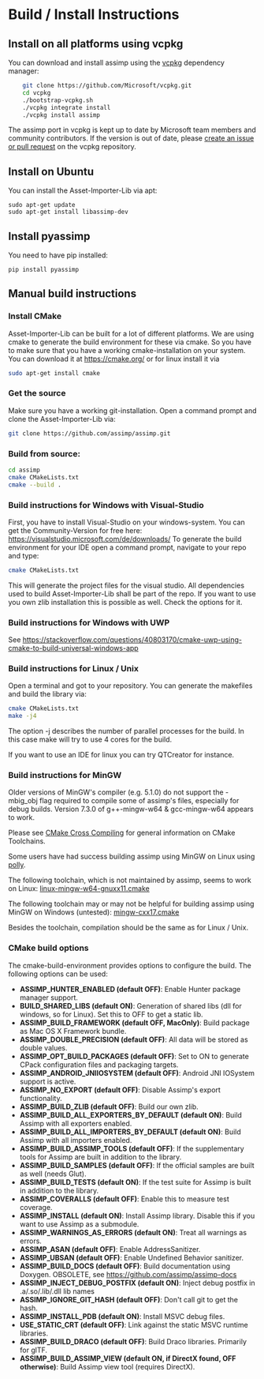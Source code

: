 # Build / Install Instructions

## Install on all platforms using vcpkg
You can download and install assimp using the [vcpkg](https://github.com/Microsoft/vcpkg/) dependency manager:
```bash
    git clone https://github.com/Microsoft/vcpkg.git
    cd vcpkg
    ./bootstrap-vcpkg.sh
    ./vcpkg integrate install
    ./vcpkg install assimp
```
The assimp port in vcpkg is kept up to date by Microsoft team members and community contributors. If the version is out of date, please [create an issue or pull request](https://github.com/Microsoft/vcpkg) on the vcpkg repository.

## Install on Ubuntu
You can install the Asset-Importer-Lib via apt:
```
sudo apt-get update
sudo apt-get install libassimp-dev
```

## Install pyassimp
You need to have pip installed:
```
pip install pyassimp
```

## Manual build instructions

### Install CMake
Asset-Importer-Lib can be built for a lot of different platforms. We are using cmake to generate the build environment for these via cmake. So you have to make sure that you have a working cmake-installation on your system. You can download it at https://cmake.org/ or for linux install it via
```bash
sudo apt-get install cmake
```

### Get the source
Make sure you have a working git-installation. Open a command prompt and clone the Asset-Importer-Lib via:
```bash
git clone https://github.com/assimp/assimp.git
```
### Build from source:
```bash
cd assimp
cmake CMakeLists.txt 
cmake --build .
```

### Build instructions for Windows with Visual-Studio

First, you have to install Visual-Studio on your windows-system. You can get the Community-Version for free here: https://visualstudio.microsoft.com/de/downloads/
To generate the build environment for your IDE open a command prompt, navigate to your repo and type:
```bash
cmake CMakeLists.txt
```
This will generate the project files for the visual studio. All dependencies used to build Asset-Importer-Lib shall be part of the repo. If you want to use you own zlib installation this is possible as well. Check the options for it.

### Build instructions for Windows with UWP
See <https://stackoverflow.com/questions/40803170/cmake-uwp-using-cmake-to-build-universal-windows-app>

### Build instructions for Linux / Unix
Open a terminal and got to your repository. You can generate the makefiles and build the library via:

```bash
cmake CMakeLists.txt
make -j4
```
The option -j describes the number of parallel processes for the build. In this case make will try to use 4 cores for the build.

If you want to use an IDE for linux you can try QTCreator for instance. 

### Build instructions for MinGW
 Older versions of MinGW's compiler (e.g. 5.1.0) do not support the -mbig_obj flag 
required to compile some of assimp's files, especially for debug builds.
Version 7.3.0 of g++-mingw-w64 & gcc-mingw-w64 appears to work.

Please see [CMake Cross Compiling](https://cmake.org/cmake/help/latest/manual/cmake-toolchains.7.html#cross-compiling) for general information on CMake Toolchains.

Some users have had success building assimp using MinGW on Linux using [polly](https://github.com/ruslo/polly/).

The following toolchain, which is not maintained by assimp, seems to work on Linux: [linux-mingw-w64-gnuxx11.cmake](https://github.com/ruslo/polly/blob/master/linux-mingw-w64-gnuxx11.cmake)

The following toolchain may or may not be helpful for building assimp using MinGW on Windows (untested):
 [mingw-cxx17.cmake](https://github.com/ruslo/polly/blob/master/mingw-cxx17.cmake)

Besides the toolchain, compilation should be the same as for Linux / Unix.

### CMake build options
The cmake-build-environment provides options to configure the build. The following options can be used:
- **ASSIMP_HUNTER_ENABLED (default OFF)**: Enable Hunter package manager support.
- **BUILD_SHARED_LIBS (default ON)**: Generation of shared libs (dll for windows, so for Linux). Set this to OFF to get a static lib.
- **ASSIMP_BUILD_FRAMEWORK (default OFF, MacOnly)**: Build package as Mac OS X Framework bundle.
- **ASSIMP_DOUBLE_PRECISION (default OFF)**: All data will be stored as double values.
- **ASSIMP_OPT_BUILD_PACKAGES (default OFF)**: Set to ON to generate CPack configuration files and packaging targets.
- **ASSIMP_ANDROID_JNIIOSYSTEM (default OFF)**: Android JNI IOSystem support is active.
- **ASSIMP_NO_EXPORT (default OFF)**: Disable Assimp's export functionality.
- **ASSIMP_BUILD_ZLIB (default OFF)**: Build our own zlib.
- **ASSIMP_BUILD_ALL_EXPORTERS_BY_DEFAULT (default ON)**: Build Assimp with all exporters enabled.
- **ASSIMP_BUILD_ALL_IMPORTERS_BY_DEFAULT (default ON)**: Build Assimp with all importers enabled.
- **ASSIMP_BUILD_ASSIMP_TOOLS (default OFF)**: If the supplementary tools for Assimp are built in addition to the library.
- **ASSIMP_BUILD_SAMPLES (default OFF)**: If the official samples are built as well (needs Glut).
- **ASSIMP_BUILD_TESTS (default ON)**: If the test suite for Assimp is built in addition to the library.
- **ASSIMP_COVERALLS (default OFF)**: Enable this to measure test coverage.
- **ASSIMP_INSTALL (default ON)**: Install Assimp library. Disable this if you want to use Assimp as a submodule.
- **ASSIMP_WARNINGS_AS_ERRORS (default ON)**: Treat all warnings as errors.
- **ASSIMP_ASAN (default OFF)**: Enable AddressSanitizer.
- **ASSIMP_UBSAN (default OFF)**: Enable Undefined Behavior sanitizer.
- **ASSIMP_BUILD_DOCS (default OFF)**: Build documentation using Doxygen. OBSOLETE, see https://github.com/assimp/assimp-docs
- **ASSIMP_INJECT_DEBUG_POSTFIX (default ON)**: Inject debug postfix in .a/.so/.lib/.dll lib names
- **ASSIMP_IGNORE_GIT_HASH (default OFF)**: Don't call git to get the hash.
- **ASSIMP_INSTALL_PDB (default ON)**: Install MSVC debug files.
- **USE_STATIC_CRT (default OFF)**: Link against the static MSVC runtime libraries.
- **ASSIMP_BUILD_DRACO (default OFF)**: Build Draco libraries. Primarily for glTF.
- **ASSIMP_BUILD_ASSIMP_VIEW (default ON, if DirectX found, OFF otherwise)**: Build Assimp view tool (requires DirectX).
